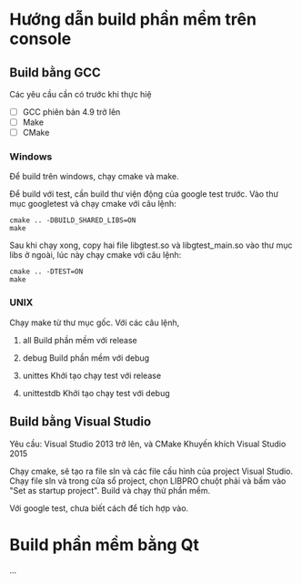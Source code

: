 # Hướng dẫn build phần mềm trên console

## Build bằng GCC

Các yêu cầu cần có trước khi thực hiệ

* [ ] GCC phiên bản 4.9 trở lên
* [ ] Make
* [ ] CMake

### Windows

Để build trên windows, chạy cmake và make.

Để build với test, cần build thư viện động của google test trước. Vào thư mục googletest và chạy cmake với câu lệnh: 

```
cmake .. -DBUILD_SHARED_LIBS=ON
make
```

Sau khi chạy xong, copy hai file libgtest.so và libgtest_main.so vào thư mục libs ở ngoài, lúc này chạy cmake với câu lệnh:

```
cmake .. -DTEST=ON
make
```

### UNIX

Chạy make từ thư mục gốc. Với các câu lệnh,

1. all
Build phần mềm với release

2. debug
Build phần mềm với debug

3. unittes
Khởi tạo chạy test với release

4. unittestdb
Khởi tạo chạy test với debug

## Build bằng Visual Studio

Yêu cầu: Visual Studio 2013 trở lên, và CMake
Khuyến khích Visual Studio 2015

Chạy cmake, sẽ tạo ra file sln và các file cấu hình của project Visual Studio. Chạy file sln và trong cửa sổ project, chọn LIBPRO chuột phải và bấm vào "Set as startup project". Build và chạy thử phần mềm.

Với google test, chưa biết cách để tích hợp vào.


# Build phần mềm bằng Qt

...